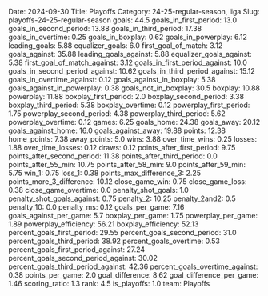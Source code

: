 Date: 2024-09-30
Title: Playoffs
Category: 24-25-regular-season, liga
Slug: playoffs-24-25-regular-season
goals: 44.5
goals_in_first_period: 13.0
goals_in_second_period: 13.88
goals_in_third_period: 17.38
goals_in_overtime: 0.25
goals_in_boxplay: 0.62
goals_in_powerplay: 6.12
leading_goals: 5.88
equalizer_goals: 6.0
first_goal_of_match: 3.12
goals_against: 35.88
leading_goals_against: 5.88
equalizer_goals_against: 5.38
first_goal_of_match_against: 3.12
goals_in_first_period_against: 10.0
goals_in_second_period_against: 10.62
goals_in_third_period_against: 15.12
goals_in_overtime_against: 0.12
goals_against_in_boxplay: 5.38
goals_against_in_powerplay: 0.38
goals_not_in_boxplay: 30.5
boxplay: 10.88
powerplay: 11.88
boxplay_first_period: 2.0
boxplay_second_period: 3.38
boxplay_third_period: 5.38
boxplay_overtime: 0.12
powerplay_first_period: 1.75
powerplay_second_period: 4.38
powerplay_third_period: 5.62
powerplay_overtime: 0.12
games: 6.25
goals_home: 24.38
goals_away: 20.12
goals_against_home: 16.0
goals_against_away: 19.88
points: 12.38
home_points: 7.38
away_points: 5.0
wins: 3.88
over_time_wins: 0.25
losses: 1.88
over_time_losses: 0.12
draws: 0.12
points_after_first_period: 9.75
points_after_second_period: 11.38
points_after_third_period: 0.0
points_after_55_min: 10.75
points_after_58_min: 9.0
points_after_59_min: 5.75
win_1: 0.75
loss_1: 0.38
points_max_difference_3: 2.25
points_more_3_difference: 10.12
close_game_win: 0.75
close_game_loss: 0.38
close_game_overtime: 0.0
penalty_shot_goals: 1.0
penalty_shot_goals_against: 0.75
penalty_2: 10.25
penalty_2and2: 0.5
penalty_10: 0.0
penalty_ms: 0.12
goals_per_game: 7.16
goals_against_per_game: 5.7
boxplay_per_game: 1.75
powerplay_per_game: 1.89
powerplay_efficiency: 56.21
boxplay_efficiency: 52.13
percent_goals_first_period: 29.55
percent_goals_second_period: 31.0
percent_goals_third_period: 38.92
percent_goals_overtime: 0.53
percent_goals_first_period_against: 27.24
percent_goals_second_period_against: 30.02
percent_goals_third_period_against: 42.36
percent_goals_overtime_against: 0.38
points_per_game: 2.0
goal_difference: 8.62
goal_difference_per_game: 1.46
scoring_ratio: 1.3
rank: 4.5
is_playoffs: 1.0
team: Playoffs
